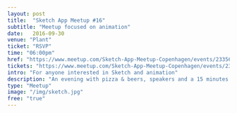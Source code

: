 ```yaml
---
layout: post
title:  "Sketch App Meetup #16"
subtitle: "Meetup focused on animation"
date:   2016-09-30
venue: "Plant"
ticket: "RSVP"
time: "06:00pm"
href: "https://www.meetup.com/Sketch-App-Meetup-Copenhagen/events/233561622/"
tickets: "https://www.meetup.com/Sketch-App-Meetup-Copenhagen/events/233561622/"
intro: "For anyone interested in Sketch and animation"
description: "An evening with pizza & beers, speakers and a 15 minutes SketchOff to show your skills and fight for honor and glory. Contact: martinsandholt@gmail.com"
type: "Meetup"
image: "/img/sketch.jpg"
free: "true"
---
```

<!-- fill in the URL of your event host page if you haven't enough information for a detail page, so the event link won't point on the detail page at all -->
